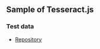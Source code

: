 ## Sample of Tesseract.js

### Test data
- [Repository](https://github.com/tesseract-ocr/tessdata)

